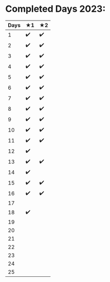 # Completed Days 2023:

| **Days** | ★1 | ★2 |
|----------|----|----|
| 1        | ✔️   |  ✔️  |
| 2        | ✔️   |  ✔️  |
| 3        | ✔️   |  ✔️  |
| 4        | ✔️   |  ✔️  |
| 5        | ✔️   |  ✔️  |
| 6        | ✔️   |  ✔️  |
| 7        | ✔️   |  ✔️  |
| 8        | ✔️   |  ✔️  |
| 9        | ✔️   |  ✔️  |
| 10       | ✔️   |  ✔️  |
| 11       | ✔️   |  ✔️  |
| 12       | ✔️   |    |
| 13       | ✔️   |  ✔️  |
| 14       | ✔️   |    |
| 15       | ✔️   |  ✔️  |
| 16       | ✔️   |  ✔️  |
| 17       |    |    |
| 18       | ✔️   |    |
| 19       |    |    |
| 20       |    |    |
| 21       |    |    |
| 22       |    |    |
| 23       |    |    |
| 24       |    |    |
| 25       |    |    |
